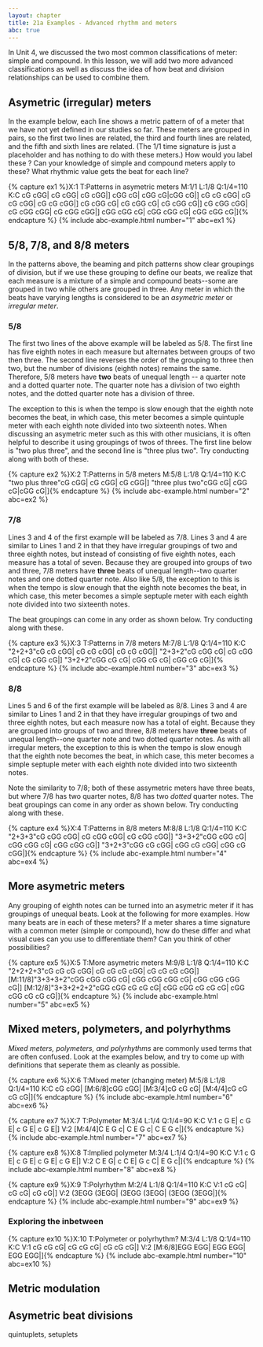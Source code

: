 ```yaml
---
layout: chapter
title: 21a Examples - Advanced rhythm and meters
abc: true
---
```


In Unit 4, we discussed the two most common classifications of meter: simple and compound. In this lesson, we will add two more advanced classifications as well as discuss the idea of how beat and division relationships can be used to combine them.

## Asymetric (irregular) meters

In the example below, each line shows a metric pattern of of a meter that we have not yet defined in our studies so far. These meters are grouped in pairs, so the first two lines are related, the third and fourth lines are related, and the fifth and sixth lines are related. (The 1/1 time signature is just a placeholder and has nothing to do with these meters.) How would you label these ? Can your knowledge of simple and compound meters apply to these? What rhythmic value gets the beat for each line?

{% capture ex1 %}X:1
T:Patterns in asymetric meters
M:1/1
L:1/8
Q:1/4=110
K:C
cG cGG| cG cGG| cG cGG|]
cGG cG| cGG cG|cGG cG|]
cG cG cGG| cG cG cGG| cG cG cGG|]
cG cGG cG| cG cGG cG| cG cGG cG|]
cG cGG cGG| cG cGG cGG| cG cGG cGG|]
cGG cGG cG| cGG cGG cG| cGG cGG cG|]{% endcapture %}
{% include abc-example.html number="1" abc=ex1 %}

## 5/8, 7/8, and 8/8 meters

In the patterns above, the beaming and pitch patterns show clear groupings of division, but if we use these grouping to define our beats, we realize that each measure is a mixture of a simple and compound beats--some are grouped in two while others are grouped in three. Any meter in which the beats have varying lengths is considered to be an *asymetric meter* or *irregular meter*.

### 5/8

The first two lines of the above example will be labeled as 5/8. The first line has five eighth notes in each measure but alternates between groups of two then three. The second line reverses the order of the grouping to three then two, but the number of divisions (eighth notes) remains the same. Therefore, 5/8 meters have **two** beats of unequal length -- a quarter note and a dotted quarter note. The quarter note has a division of two eighth notes, and the dotted quarter note has a division of three. 

The exception to this is when the tempo is slow enough that the eighth note becomes the beat, in which case, this meter becomes a simple quintuple meter with each eighth note divided into two sixteenth notes. When discussing an asymetric meter such as this with other musicians, it is often helpful to describe it using groupings of twos of threes. The first line below is "two plus three", and the second line is "three plus two". Try conducting along with both of these.

{% capture ex2 %}X:2
T:Patterns in 5/8 meters
M:5/8
L:1/8
Q:1/4=110
K:C
"two plus three"cG cGG| cG cGG| cG cGG|]
"three plus two"cGG cG| cGG cG|cGG cG|]{% endcapture %}
{% include abc-example.html number="2" abc=ex2 %}

### 7/8

Lines 3 and 4 of the first example will be labeled as 7/8. Lines 3 and 4 are similar to Lines 1 and 2 in that they have irregular groupings of two and three eighth notes, but instead of consisting of five eighth notes, each measure has a total of seven. Because they are grouped into groups of two and three, 7/8 meters have **three** beats of unequal length--two quarter notes and one dotted quarter note. Also like 5/8, the exception to this is when the tempo is slow enough that the eighth note becomes the beat, in which case, this meter becomes a simple septuple meter with each eighth note divided into two sixteenth notes. 

The beat groupings can come in any order as shown below. Try conducting along with these.

{% capture ex3 %}X:3
T:Patterns in 7/8 meters
M:7/8
L:1/8
Q:1/4=110
K:C
"2+2+3"cG cG cGG| cG cG cGG| cG cG cGG|]
"2+3+2"cG cGG cG| cG cGG cG| cG cGG cG|]
"3+2+2"cGG cG cG| cGG cG cG| cGG cG cG|]{% endcapture %}
{% include abc-example.html number="3" abc=ex3 %}

### 8/8

Lines 5 and 6 of the first example will be labeled as 8/8. Lines 3 and 4 are similar to Lines 1 and 2 in that they have irregular groupings of two and three eighth notes, but each measure now has a total of eight. Because they are grouped into groups of two and three, 8/8 meters have **three** beats of unequal length--one quarter note and two dotted quarter notes. As with all irregular meters, the exception to this is when the tempo is slow enough that the eighth note becomes the beat, in which case, this meter becomes a simple septuple meter with each eighth note divided into two sixteenth notes. 

Note the similarity to 7/8; both of these assymetric meters have three beats, but where 7/8 has two quarter notes, 8/8 has two *dotted* quarter notes. The beat groupings can come in any order as shown below. Try conducting along with these.

{% capture ex4 %}X:4
T:Patterns in 8/8 meters
M:8/8
L:1/8
Q:1/4=110
K:C
"2+3+3"cG cGG cGG| cG cGG cGG| cG cGG cGG|]
"3+3+2"cGG cGG cG| cGG cGG cG| cGG cGG cG|]
"3+2+3"cGG cG cGG| cGG cG cGG| cGG cG cGG|]{% endcapture %}
{% include abc-example.html number="4" abc=ex4 %}

## More asymetric meters

Any grouping of eighth notes can be turned into an asymetric meter if it has groupings of unequal beats. Look at the following for more examples. How many beats are in each of these meters? If a meter shares a time signature with a common meter (simple or compound), how do these differ and what visual cues can you use to differentiate them? Can you think of other possibilities?

{% capture ex5 %}X:5
T:More asymetric meters
M:9/8
L:1/8
Q:1/4=110
K:C
"2+2+2+3"cG cG cG cGG| cG cG cG cGG| cG cG cG cGG|]
[M:11/8]"3+3+3+2"cGG cGG cGG cG| cGG cGG cGG cG| cGG cGG cGG cG|]
[M:12/8]"3+3+2+2+2"cGG cGG cG cG cG| cGG cGG cG cG cG| cGG cGG cG cG cG|]{% endcapture %}
{% include abc-example.html number="5" abc=ex5 %}

## Mixed meters, polymeters, and polyrhythms

*Mixed meters, polymeters, and polyrhythms* are commonly used terms that are often confused. Look at the examples below, and try to come up with definitions that seperate them as cleanly as possible. 

{% capture ex6 %}X:6
T:Mixed meter (changing meter)
M:5/8
L:1/8
Q:1/4=110
K:C
cG cGG| [M:6/8]cGG cGG| [M:3/4]cG cG cG| [M:4/4]cG cG cG cG|]{% endcapture %}
{% include abc-example.html number="6" abc=ex6 %}

{% capture ex7 %}X:7
T:Polymeter
M:3/4
L:1/4
Q:1/4=90
K:C
V:1
c G E| c G E| c G E| c G E|]
V:2
[M:4/4]C E G c| C E G c| C E G c|]{% endcapture %}
{% include abc-example.html number="7" abc=ex7 %}

{% capture ex8 %}X:8
T:Implied polymeter
M:3/4
L:1/4
Q:1/4=90
K:C
V:1
c G E| c G E| c G E| c G E|]
V:2
C E G| c C E| G c C| E G c|]{% endcapture %}
{% include abc-example.html number="8" abc=ex8 %}

{% capture ex9 %}X:9
T:Polyrhythm
M:2/4
L:1/8
Q:1/4=110
K:C
V:1
cG cG| cG cG| cG cG|]
V:2
(3EGG (3EGG| (3EGG (3EGG| (3EGG (3EGG|]{% endcapture %}
{% include abc-example.html number="9" abc=ex9 %}

### Exploring the inbetween

{% capture ex10 %}X:10
T:Polymeter or polyrhythm?
M:3/4
L:1/8
Q:1/4=110
K:C
V:1
cG cG cG| cG cG cG| cG cG cG|]
V:2
[M:6/8]EGG EGG| EGG EGG| EGG EGG|]{% endcapture %}
{% include abc-example.html number="10" abc=ex10 %}


## Metric modulation

## Asymetric beat divisions

quintuplets, setuplets